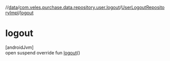 //[data](../../../index.md)/[com.veles.purchase.data.repository.user.logout](../index.md)/[UserLogoutRepositoryImpl](index.md)/[logout](logout.md)

# logout

[androidJvm]\
open suspend override fun [logout](logout.md)()

